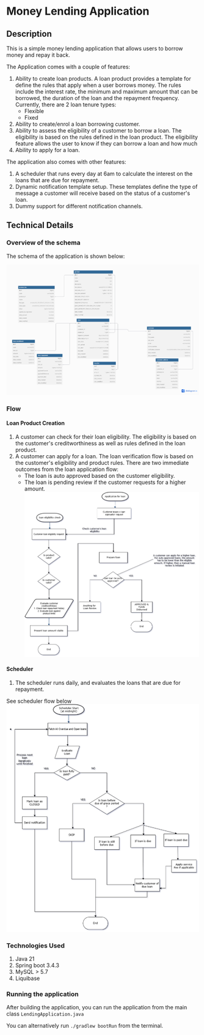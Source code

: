 # Money Lending Application

## Description

This is a simple money lending application that allows users to borrow money and repay it back.

The Application comes with a couple of features:

1. Ability to create loan products. A loan product provides a template for define the rules that apply when a user
   borrows money. The rules include the interest rate, the minimum and maximum amount that can be borrowed,
   the duration of the loan and the repayment frequency.
   Currently, there are 2 loan tenure types:
    - Flexible
    - Fixed
2. Ability to create/enrol a loan borrowing customer.
3. Ability to assess the eligibility of a customer to borrow a loan. The eligibility is based on the rules
   defined in the loan product. The eligibility feature allows the user to know if they can borrow a loan and how much
4. Ability to apply for a loan.

The application also comes with other features:

1. A scheduler that runs every day at 6am to calculate the interest on the loans that are due for repayment.
2. Dynamic notification template setup. These templates define the type of message a customer will receive based on the
   status of a customer's loan.
3. Dummy support for different notification channels.

## Technical Details

### Overview of the schema

The schema of the application is shown below:

![lending_schema.png](lending_schema.png)

### Flow

#### Loan Product Creation

1. A customer can check for their loan eligibility. The eligibility is based on the customer's creditworthiness as well
   as
   rules defined in the loan product.
2. A customer can apply for a loan. The loan verification flow is based on the customer's eligibility and product rules.
   There are two immediate outcomes from the loan application flow:
    - The loan is auto approved based on the customer eligibility.
    - The loan is pending review if the customer requests for a higher amount.
      ![Lending-flow.png](Lending-flow.png)

#### Scheduler
1. The scheduler runs daily, and evaluates the loans that are due for repayment.

See scheduler flow below
![Lending-flow-scheduler.png](Lending-flow-scheduler.png)

### Technologies Used
1. Java 21
2. Spring boot 3.4.3
3. MySQL > 5.7
4. Liquibase

### Running the application
After building the application, you can run the application from the main class `LendingApplication.java`

You can alternatively run `./gradlew bootRun` from the terminal.

